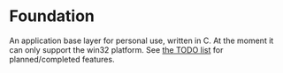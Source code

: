 # Foundation
An application base layer for personal use, written in C. At the moment it can only support the win32 platform.
See [the TODO list](TODO.md) for planned/completed features.